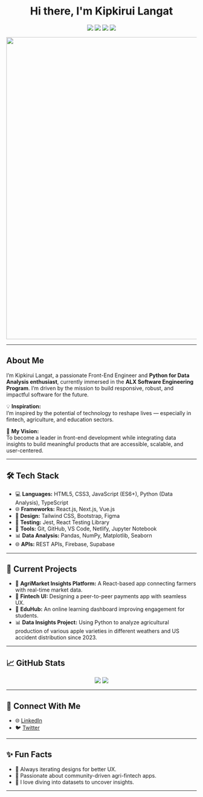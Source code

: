 <h1 align="center"> Hi there, I'm Kipkirui Langat</h1>

<p align="center">
  <img src="https://img.shields.io/badge/Front--End%20Engineer-ALX%20Africa-blue?style=for-the-badge" />
  <img src="https://img.shields.io/badge/JavaScript-ES6+-yellow?style=for-the-badge&logo=javascript" />
  <img src="https://img.shields.io/badge/React-Developer-blue?style=for-the-badge&logo=react" />
  <img src="https://img.shields.io/badge/Python-Data%20Analysis-green?style=for-the-badge&logo=python" />
</p>

<p align="center">
  <img src="https://raw.githubusercontent.com/Langat18/Langat18/main/kipkirui_langat_tech_banner.png" alt="" width="800"/>
</p>


---

##  About Me

I’m Kipkirui Langat, a passionate Front-End Engineer and **Python for Data Analysis enthusiast**, currently immersed in the **ALX Software Engineering Program**. I’m driven by the mission to build responsive, robust, and impactful software for the future.

💡 **Inspiration:**  
I’m inspired by the potential of technology to reshape lives — especially in fintech, agriculture, and education sectors.

🌱 **My Vision:**  
To become a leader in front-end development while integrating data insights to build meaningful products that are accessible, scalable, and user-centered.

---

## 🛠️ Tech Stack

- 💻 **Languages:** HTML5, CSS3, JavaScript (ES6+), Python (Data Analysis), TypeScript  
- 🌐 **Frameworks:** React.js, Next.js, Vue.js  
- 🎨 **Design:** Tailwind CSS, Bootstrap, Figma  
- 🧪 **Testing:** Jest, React Testing Library  
- 🔧 **Tools:** Git, GitHub, VS Code, Netlify, Jupyter Notebook  
- 📊 **Data Analysis:** Pandas, NumPy, Matplotlib, Seaborn  
- 🌐 **APIs:** REST APIs, Firebase, Supabase

---

## 🔭 Current Projects

- 🌱 **AgriMarket Insights Platform:** A React-based app connecting farmers with real-time market data.
- 💸 **Fintech UI:** Designing a peer-to-peer payments app with seamless UX.
- 📘 **EduHub:** An online learning dashboard improving engagement for students.
- 📊 **Data Insights Project:** Using Python to analyze agricultural production of various apple varieties in different weathers and US accident distribution since 2023.

---

## 📈 GitHub Stats

<p align="center">
  <img src="https://github-readme-stats.vercel.app/api?username=Langat18&show_icons=true&theme=tokyonight" />
  <img src="https://github-readme-streak-stats.herokuapp.com/?user=Langat18&theme=tokyonight" />
</p>

---

## 🤝 Connect With Me

- 🌐 [LinkedIn](https://www.linkedin.com/in/kipkirui-langat-clement)
- 🐦 [Twitter](https://twitter.com/ClemooZig)

---

## ✨ Fun Facts

- 🔁 Always iterating designs for better UX.
- 🍃 Passionate about community-driven agri-fintech apps.
- 🧠 I love diving into datasets to uncover insights.

---

